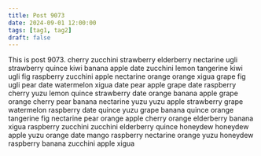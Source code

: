 ```yaml
---
title: Post 9073
date: 2024-09-01 12:00:00
tags: [tag1, tag2]
draft: false
---
```

This is post 9073.
cherry
zucchini
strawberry
elderberry
nectarine
ugli
strawberry
quince
kiwi
banana
apple
date
zucchini
lemon
tangerine
kiwi
ugli
fig
raspberry
zucchini
apple
nectarine
orange
orange
xigua
grape
fig
ugli
pear
date
watermelon
xigua
date
pear
apple
grape
date
raspberry
cherry
yuzu
lemon
quince
strawberry
date
orange
banana
apple
grape
orange
cherry
pear
banana
nectarine
yuzu
yuzu
apple
strawberry
grape
watermelon
raspberry
date
quince
yuzu
grape
banana
quince
orange
tangerine
fig
nectarine
pear
orange
apple
cherry
orange
elderberry
banana
xigua
raspberry
zucchini
zucchini
elderberry
quince
honeydew
honeydew
apple
yuzu
orange
date
mango
raspberry
nectarine
orange
yuzu
honeydew
raspberry
banana
zucchini
apple
xigua
